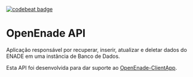 [![codebeat badge](https://codebeat.co/badges/fbbfbbc6-9cde-4933-a5a6-de452663c60c)](https://codebeat.co/projects/github-com-openenade-api-master)
# OpenEnade API
Aplicação responsável por recuperar, inserir, atualizar e deletar dados do ENADE em uma instância de Banco de Dados.

Esta API foi desenvolvida para dar suporte ao [OpenEnade-ClientApp](https://github.com/OpenEnade/OpenEnade-ClientApp).
